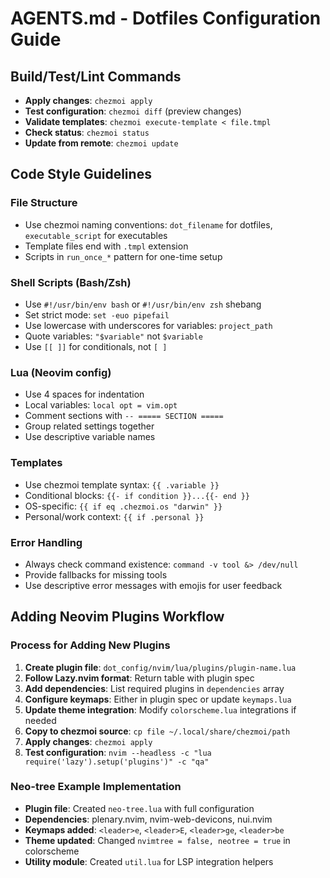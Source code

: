 # AGENTS.md - Dotfiles Configuration Guide

## Build/Test/Lint Commands
- **Apply changes**: `chezmoi apply`
- **Test configuration**: `chezmoi diff` (preview changes)
- **Validate templates**: `chezmoi execute-template < file.tmpl`
- **Check status**: `chezmoi status`
- **Update from remote**: `chezmoi update`

## Code Style Guidelines

### File Structure
- Use chezmoi naming conventions: `dot_filename` for dotfiles, `executable_script` for executables
- Template files end with `.tmpl` extension
- Scripts in `run_once_*` pattern for one-time setup

### Shell Scripts (Bash/Zsh)
- Use `#!/usr/bin/env bash` or `#!/usr/bin/env zsh` shebang
- Set strict mode: `set -euo pipefail`
- Use lowercase with underscores for variables: `project_path`
- Quote variables: `"$variable"` not `$variable`
- Use `[[ ]]` for conditionals, not `[ ]`

### Lua (Neovim config)
- Use 4 spaces for indentation
- Local variables: `local opt = vim.opt`
- Comment sections with `-- ===== SECTION =====`
- Group related settings together
- Use descriptive variable names

### Templates
- Use chezmoi template syntax: `{{ .variable }}`
- Conditional blocks: `{{- if condition }}...{{- end }}`
- OS-specific: `{{ if eq .chezmoi.os "darwin" }}`
- Personal/work context: `{{ if .personal }}`

### Error Handling
- Always check command existence: `command -v tool &> /dev/null`
- Provide fallbacks for missing tools
- Use descriptive error messages with emojis for user feedback

## Adding Neovim Plugins Workflow

### Process for Adding New Plugins
1. **Create plugin file**: `dot_config/nvim/lua/plugins/plugin-name.lua`
2. **Follow Lazy.nvim format**: Return table with plugin spec
3. **Add dependencies**: List required plugins in `dependencies` array
4. **Configure keymaps**: Either in plugin spec or update `keymaps.lua`
5. **Update theme integration**: Modify `colorscheme.lua` integrations if needed
6. **Copy to chezmoi source**: `cp file ~/.local/share/chezmoi/path`
7. **Apply changes**: `chezmoi apply`
8. **Test configuration**: `nvim --headless -c "lua require('lazy').setup('plugins')" -c "qa"`

### Neo-tree Example Implementation
- **Plugin file**: Created `neo-tree.lua` with full configuration
- **Dependencies**: plenary.nvim, nvim-web-devicons, nui.nvim
- **Keymaps added**: `<leader>e`, `<leader>E`, `<leader>ge`, `<leader>be`
- **Theme updated**: Changed `nvimtree = false, neotree = true` in colorscheme
- **Utility module**: Created `util.lua` for LSP integration helpers